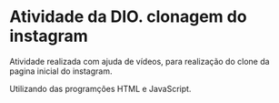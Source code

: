 # Atividade da DIO. clonagem do instagram

<p>Atividade realizada com ajuda de vídeos, para realização do clone da pagina inicial do instagram.<br/>
<p>Utilizando das programções HTML e JavaScript.<p/>
